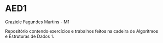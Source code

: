 # AED1

Graziele Fagundes Martins - M1

Repositório contendo exercícios e trabalhos feitos na cadeira de Algoritmos e Estruturas de Dados 1.
